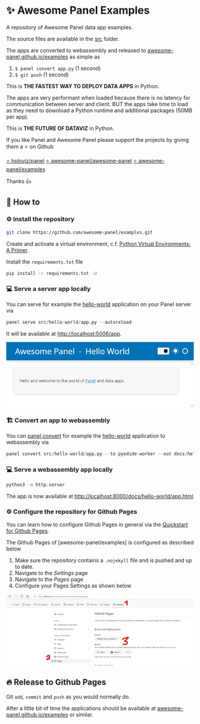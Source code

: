 # ✨ Awesome Panel Examples

A repository of Awesome Panel data app examples.

The source files are available in the [src](/src) folder.

The apps are converted to webassembly and released to
[awesome-panel.github.io/examples](awesome-panel.github.io/examples) as simple as

1. `$ panel convert app.py` (1 second)
2. `$ git push` (1 second)

This is **THE FASTEST WAY TO DEPLOY DATA APPS** in Python.

The apps are very performant when loaded because there is no latency for communication between
server and client. BUT the apps take time to load as they need to download
a Python runtime and additional packages (50MB per app).

This is **THE FUTURE OF DATAVIZ** in Python.

If you like Panel and Awesome Panel please support the projects by giving them a ⭐ on Github

[⭐ holoviz/panel](https://github.com/holoviz/panel) [⭐ awesome-panel/awesome-panel](https://github.com/awesome-panel/awesome-panel) [⭐ awesome-panel/examples](https://github.com/awesome-panel/examples)

Thanks 👍

## 📙 How to

### ⚙️ Install the repository

```bash
git clone https://github.com/awesome-panel/examples.git
```

Create and activate a virtual environment, c.f.
[Python Virtual Environments: A Primer](https://realpython.com/python-virtual-environments-a-primer/).

Install the `requirements.txt` file

```bash
pip install -r requirements.txt -U
```

### 💻 Serve a server app locally

You can serve for example the [hello-world](src/hello-world/app.py) application on your Panel server via

```python
panel serve src/hello-world/app.py --autoreload
```

It will be available at [http://localhost:5006/app](http://localhost:5006/app).

![Panel Hello World App](assets/images/hello-world.png)

### 🏗️ Convert an app to webassembly

You can [panel convert](https://panel.holoviz.org/user_guide/Running_in_Webassembly.html) for
example the [hello-world](src/hello-world/app.py) application to webassembly via

```python
panel convert src/hello-world/app.py --to pyodide-worker --out docs/hello-world
```

### 💻 Serve a webassembly app locally

```bash
python3 -m http.server
```

The app is now available at [http://localhost:8000/docs/hello-world/app.html](http://localhost:8000/docs/hello-world/app.html)

### ⚙️ Configure the repository for Github Pages

You can learn how to configure Github Pages in general via the [Quickstart for Github Pages](https://docs.github.com/en/pages/quickstart).

The Github Pages of [awesome-panel/examples] is configured as described below

1. Make sure the repository contains a `.nojekyll` file and is pushed and up to date.
2. Navigate to the *Settings* page
3. Navigate to the *Pages* page
4. Configure your Pages Settings as shown below

![Github Pages Settings](assets/images/gh-pages-settings.png)

## 🔥 Release to Github Pages

Git `add`, `commit` and `push` as you would normally do.

After a little bit of time the applications should be available at [awesome-panel.github.io/examples](awesome-panel.github.io/examples) or similar.
